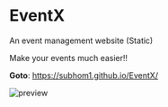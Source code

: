 # EventX
An event management website (Static)

Make your events much easier!!

**Goto**: https://subhom1.github.io/EventX/ 

<img src="https://raw.githubusercontent.com/Subhom1/mygitsrc/master/src/gif/EventX.gif" alt="preview">

